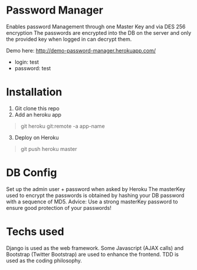 Password Manager
=======

Enables password Management through one Master Key and via DES 256 encryption
The passwords are encrypted into the DB on the server and only the provided key
when logged in can decrypt them.

Demo here: http://demo-password-manager.herokuapp.com/

- login: test
- password: test


Installation
=======

1. Git clone this repo
2. Add an heroku app

> git heroku git:remote -a app-name

3. Deploy on Heroku

> git push heroku master


DB Config
======

Set up the admin user + password when asked by Heroku
The masterKey used to encrypt the passwords is obtained by hashing your DB
password with a sequence of MD5.
Advice: Use a strong masterKey password to ensure good protection of your
passwords!


Techs used
======

Django is used as the web framework.
Some Javascript (AJAX calls) and Bootstrap (Twitter Bootstrap) are used to enhance the frontend.
TDD is used as the coding philosophy.
